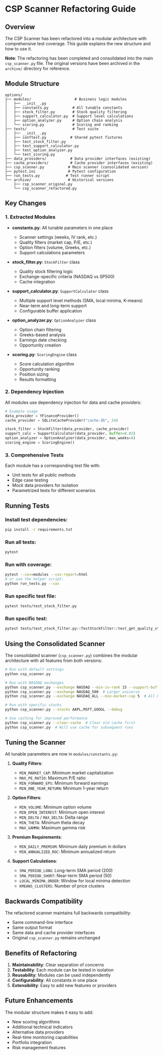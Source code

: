 # CSP Scanner Refactoring Guide

## Overview

The CSP Scanner has been refactored into a modular architecture with comprehensive test coverage. This guide explains the new structure and how to use it.

**Note**: The refactoring has been completed and consolidated into the main `csp_scanner.py` file. The original versions have been archived in the `archive/` directory for reference.

## Module Structure

```
options/
├── modules/                    # Business logic modules
│   ├── __init__.py
│   ├── constants.py           # All tunable constants
│   ├── stock_filter.py        # Stock quality filtering
│   ├── support_calculator.py  # Support level calculations
│   ├── option_analyzer.py     # Option chain analysis
│   └── scoring.py             # Scoring and ranking
├── tests/                     # Test suite
│   ├── __init__.py
│   ├── conftest.py           # Shared pytest fixtures
│   ├── test_stock_filter.py
│   ├── test_support_calculator.py
│   ├── test_option_analyzer.py
│   └── test_scoring.py
├── data_providers/           # Data provider interfaces (existing)
├── cache_providers/          # Cache provider interfaces (existing)
├── csp_scanner.py           # Main scanner (consolidated version)
├── pytest.ini               # Pytest configuration
├── run_tests.py            # Test runner script
└── archive/                 # Historical versions
    ├── csp_scanner_original.py
    └── csp_scanner_refactored.py
```

## Key Changes

### 1. Extracted Modules

- **constants.py**: All tunable parameters in one place
  - Scanner settings (weeks, IV rank, etc.)
  - Quality filters (market cap, P/E, etc.)
  - Option filters (volume, Greeks, etc.)
  - Support calculations parameters

- **stock_filter.py**: `StockFilter` class
  - Quality stock filtering logic
  - Exchange-specific criteria (NASDAQ vs SP500)
  - Cache integration

- **support_calculator.py**: `SupportCalculator` class
  - Multiple support level methods (SMA, local minima, K-means)
  - Near-term and long-term support
  - Configurable buffer application

- **option_analyzer.py**: `OptionAnalyzer` class
  - Option chain filtering
  - Greeks-based analysis
  - Earnings date checking
  - Opportunity creation

- **scoring.py**: `ScoringEngine` class
  - Score calculation algorithm
  - Opportunity ranking
  - Position sizing
  - Results formatting

### 2. Dependency Injection

All modules use dependency injection for data and cache providers:

```python
# Example usage
data_provider = YFinanceProvider()
cache_provider = SQLiteCacheProvider("cache.db", 24)

stock_filter = StockFilter(data_provider, cache_provider)
support_calc = SupportCalculator(data_provider, buffer=0.02)
option_analyzer = OptionAnalyzer(data_provider, max_weeks=8)
scoring_engine = ScoringEngine()
```

### 3. Comprehensive Tests

Each module has a corresponding test file with:
- Unit tests for all public methods
- Edge case testing
- Mock data providers for isolation
- Parametrized tests for different scenarios

## Running Tests

### Install test dependencies:
```bash
pip install -r requirements.txt
```

### Run all tests:
```bash
pytest
```

### Run with coverage:
```bash
pytest --cov=modules --cov-report=html
# or use the helper script:
python run_tests.py --cov
```

### Run specific test file:
```bash
pytest tests/test_stock_filter.py
```

### Run specific test:
```bash
pytest tests/test_stock_filter.py::TestStockFilter::test_get_quality_stocks_sp500
```

## Using the Consolidated Scanner

The consolidated scanner (`csp_scanner.py`) combines the modular architecture with all features from both versions:

```bash
# Run with default settings
python csp_scanner.py

# Run with NASDAQ exchanges
python csp_scanner.py --exchange NASDAQ --min-iv-rank 15 --support-buffer 0.03
python csp_scanner.py --exchange NASDAQ_500  # Larger universe
python csp_scanner.py --exchange NASDAQ_ALL --min-market-cap 5  # All NASDAQ > $5B

# Run with specific stocks
python csp_scanner.py --stocks AAPL,MSFT,GOOGL --debug

# Use caching for improved performance
python csp_scanner.py --clear-cache  # Clear old cache first
python csp_scanner.py  # Will use cache for subsequent runs
```

## Tuning the Scanner

All tunable parameters are now in `modules/constants.py`:

1. **Quality Filters**:
   - `MIN_MARKET_CAP`: Minimum market capitalization
   - `MAX_PE_RATIO`: Maximum P/E ratio
   - `MIN_FORWARD_EPS`: Minimum forward earnings
   - `MIN_ONE_YEAR_RETURN`: Minimum 1-year return

2. **Option Filters**:
   - `MIN_VOLUME`: Minimum option volume
   - `MIN_OPEN_INTEREST`: Minimum open interest
   - `MIN_DELTA` / `MAX_DELTA`: Delta range
   - `MIN_THETA`: Minimum theta decay
   - `MAX_GAMMA`: Maximum gamma risk

3. **Premium Requirements**:
   - `MIN_DAILY_PREMIUM`: Minimum daily premium in dollars
   - `MIN_ANNUALIZED_ROC`: Minimum annualized return

4. **Support Calculations**:
   - `SMA_PERIOD_LONG`: Long-term SMA period (200)
   - `SMA_PERIOD_SHORT`: Near-term SMA period (50)
   - `LOCAL_MINIMA_ORDER`: Window for local minima detection
   - `KMEANS_CLUSTERS`: Number of price clusters

## Backwards Compatibility

The refactored scanner maintains full backwards compatibility:
- Same command-line interface
- Same output format
- Same data and cache provider interfaces
- Original `csp_scanner.py` remains unchanged

## Benefits of Refactoring

1. **Maintainability**: Clear separation of concerns
2. **Testability**: Each module can be tested in isolation
3. **Reusability**: Modules can be used independently
4. **Configurability**: All constants in one place
5. **Extensibility**: Easy to add new features or providers

## Future Enhancements

The modular structure makes it easy to add:
- New scoring algorithms
- Additional technical indicators
- Alternative data providers
- Real-time monitoring capabilities
- Portfolio integration
- Risk management features